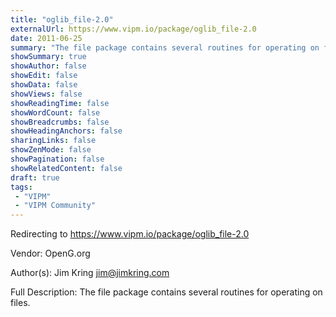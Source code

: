 ```yaml
---
title: "oglib_file-2.0"
externalUrl: https://www.vipm.io/package/oglib_file-2.0
date: 2011-06-25
summary: "The file package contains several routines for operating on files."
showSummary: true
showAuthor: false
showEdit: false
showData: false
showViews: false
showReadingTime: false
showWordCount: false
showBreadcrumbs: false
showHeadingAnchors: false
sharingLinks: false
showZenMode: false
showPagination: false
showRelatedContent: false
draft: true
tags:
 - "VIPM"
 - "VIPM Community"
---
```


Redirecting to https://www.vipm.io/package/oglib_file-2.0

Vendor: OpenG.org

Author(s): Jim Kring <jim@jimkring.com>
 
Full Description:
The file package contains several routines for operating on files.